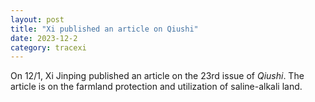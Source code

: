 ```yaml
---
layout: post
title: "Xi published an article on Qiushi"
date: 2023-12-2
category: tracexi
---
```


On 12/1, Xi Jinping published an article on the 23rd issue of *Qiushi*. The article is on the farmland protection and utilization of saline-alkali land.

